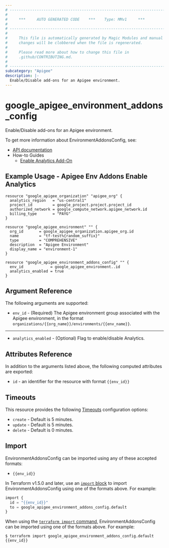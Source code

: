 ```yaml
---
# ----------------------------------------------------------------------------
#
#     ***     AUTO GENERATED CODE    ***    Type: MMv1     ***
#
# ----------------------------------------------------------------------------
#
#     This file is automatically generated by Magic Modules and manual
#     changes will be clobbered when the file is regenerated.
#
#     Please read more about how to change this file in
#     .github/CONTRIBUTING.md.
#
# ----------------------------------------------------------------------------
subcategory: "Apigee"
description: |-
  Enable/Disable add-ons for an Apigee environment.
---
```


# google_apigee_environment_addons_config

Enable/Disable add-ons for an Apigee environment.


To get more information about EnvironmentAddonsConfig, see:

* [API documentation](https://cloud.google.com/apigee/docs/reference/apis/apigee/rest/v1/organizations.environments.addonsConfig/setAddonEnablement)
* How-to Guides
    * [Enable Analytics Add-On](https://cloud.google.com/apigee/docs/api-platform/reference/manage-analytics-add-on)

## Example Usage - Apigee Env Addons Enable Analytics


```hcl
resource "google_apigee_organization" "apigee_org" {
  analytics_region   = "us-central1"
  project_id         = google_project.project.project_id
  authorized_network = google_compute_network.apigee_network.id
  billing_type       = "PAYG"
}

resource "google_apigee_environment" "" {
  org_id       = google_apigee_organization.apigee_org.id
  name         = "tf-test%{random_suffix}"
  type         = "COMPREHENSIVE"
  description  = "Apigee Environment"
  display_name = "environment-1"
}

resource "google_apigee_environment_addons_config" "" {
  env_id            = google_apigee_environment..id
  analytics_enabled = true
}
```

## Argument Reference

The following arguments are supported:


* `env_id` -
  (Required)
  The Apigee environment group associated with the Apigee environment,
  in the format `organizations/{{org_name}}/environments/{{env_name}}`.


- - -


* `analytics_enabled` -
  (Optional)
  Flag to enable/disable Analytics.


## Attributes Reference

In addition to the arguments listed above, the following computed attributes are exported:

* `id` - an identifier for the resource with format `{{env_id}}`


## Timeouts

This resource provides the following
[Timeouts](https://developer.hashicorp.com/terraform/plugin/sdkv2/resources/retries-and-customizable-timeouts) configuration options:

- `create` - Default is 5 minutes.
- `update` - Default is 5 minutes.
- `delete` - Default is 0 minutes.

## Import


EnvironmentAddonsConfig can be imported using any of these accepted formats:

* `{{env_id}}`


In Terraform v1.5.0 and later, use an [`import` block](https://developer.hashicorp.com/terraform/language/import) to import EnvironmentAddonsConfig using one of the formats above. For example:

```tf
import {
  id = "{{env_id}}"
  to = google_apigee_environment_addons_config.default
}
```

When using the [`terraform import` command](https://developer.hashicorp.com/terraform/cli/commands/import), EnvironmentAddonsConfig can be imported using one of the formats above. For example:

```
$ terraform import google_apigee_environment_addons_config.default {{env_id}}
```
